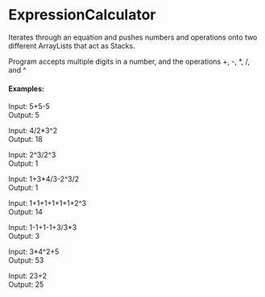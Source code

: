# ExpressionCalculator

Iterates through an equation and pushes numbers and operations onto two different ArrayLists that act as Stacks.

Program accepts multiple digits in a number, and the operations +, -, *, /, and ^

#### Examples:
Input:
5+5-5 <br/>
Output:
5

Input:
4/2*3^2<br/>
Output:
18

Input:
2^3/2^3<br/>
Output:
1

Input:
1+3*4/3-2^3/2<br/>
Output:
1

Input:
1+1+1+1+1+1+2^3<br/>
Output:
14

Input:
1-1+1-1+3/3*3<br/>
Output:
3

Input:
3*4^2+5<br/>
Output:
53

Input:
23+2<br/>
Output:
25
